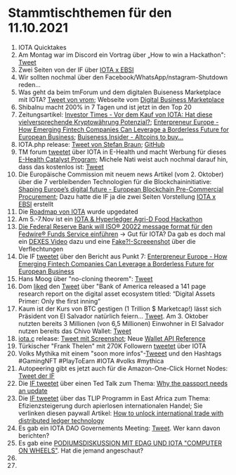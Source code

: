 # Stammtischthemen für den 11.10.2021

1.  IOTA Quicktakes
2.  Am Montag war im Discord ein Vortrag über „How to win a Hackathon": [Tweet](https://twitter.com/IOTAXTeams/status/1445039733420314626)
3.  Zwei Seiten von der IF über [IOTA x EBSI](https://ec.europa.eu/newsroom/dae/redirection/document/79732)
4.  Wir sollten nochmal über den Facebook/WhatsApp/nstagram-Shutdown reden...
5.  Was geht da beim tmForum und dem digitalen Buiseness Marketplace mit IOTA? [Tweet von vrom](https://twitter.com/Vrom14286662/status/1445212978920493057?s=20); Webseite vom [Digital Business Marketplace](https://dbm4.net/)
6.  ShibaInu macht 200% in 7 Tagen und ist jetzt in den Top 20
7.  Zeitungsartikel: [Investor Times - Vor dem Kauf von IOTA: Hat diese vielversprechende Kryptowährung Potenzial?](https://investortimes.com/de/iota-kaufen/?amp); [Enterpreneur Europe - How Emerging Fintech Companies Can Leverage a Borderless Future for European Business](https://www.entrepreneur.com/article/386166); [Buiseness Insider - Altcoins to buy...](https://www.businessinsider.com/altcoins-to-buy-bitcoin-ether-blockchain-digital-assets-undervalued-bofa-2021-10)
8.  IOTA.php release: [Tweet von Stefan Braun](https://twitter.com/IOTAphp/status/1445393444025901070?s=20); [GitHub](https://github.com/iota-community/iota.php)
9.  TM forum [tweetet](https://twitter.com/tmforumorg/status/1445238578158702594?s=20) über IOTA in E-Health und macht Werbung für dieses [E-Health Catalyst Program](https://myaccount.tmforum.org/networks/9176/index.html); Michele Nati weist auch nochmal darauf hin, dass das kostenlos ist: [Tweet](https://twitter.com/michelenati/status/1445660521433235461?s=20)
10.  Die Europäische Commission mit neuem news Artikel (vom 2. Oktober) über die 7 verbleibenden Technologien für die Blockchaininitiative: [Shaping Europe’s digital future - European Blockchain Pre-Commercial Procurement](https://digital-strategy.ec.europa.eu/en/news/european-blockchain-pre-commercial-procurement); Dazu hatte die IF ja die zwei Seiten Vorstellung [IOTA x EBSI](https://ec.europa.eu/newsroom/dae/redirection/document/79732) erstellt
11.  Die [Roadmap von IOTA](https://roadmap.iota.org/) wurde upgedated
12.  Am 5.-7.Nov ist ein [IOTA & Hyperledger Agri-D Food Hackathon](https://hack.agri-d.org/docs/about-the-hack/)
13.  [Die Federal Reserve Bank will ISO® 20022 message format für den Fedwire® Funds Service einführen](https://www.federalreserve.gov/newsevents/pressreleases/other20211004a.htm) -> Gut für IOTA? Da gab es doch mal ein [DEXES Video](https://www.youtube.com/watch?v=QUBVWOZb9xY&t=1811s) dazu und eine [Fake?!-Screeenshot](https://twitter.com/777Libertas/status/1445320506261921795?s=20) über die Verflechtungen
14.  Die IF [tweetet](https://twitter.com/iota/status/1445664364745297929?s=20) über den Bericht aus Punkt 7: [Enterpreneur Europe - How Emerging Fintech Companies Can Leverage a Borderless Future for European Business](https://www.entrepreneur.com/article/386166)
15.  Hans Moog über "no-cloning theorem": [Tweet](https://twitter.com/hus_qy/status/1445646886950432769?s=20)
16.  Dom [liked](https://twitter.com/DomSchiener/status/1445732546373881856?s=20) den [Tweet](https://twitter.com/PastryEth/status/1445565755534184452?s=20) über "Bank of America released a 141 page research report on the digital asset ecosystem titled: “Digital Assets Primer: Only the first inning”
17.  Kaum ist der Kurs von BTC gestigen (1 Trillion $ Marketcap!) lässt sich Präsident von El Salvador natürlich feiern... [Tweet](https://twitter.com/nayibbukele/status/1445770218597326856?s=20). Am 3. Oktober nutzten bereits 3 Millionen (von 6,5 Millionen) Einwohner in El Salvador nutzen bereits das Chivo Wallet: [Tweet](https://twitter.com/nayibbukele/status/1444775650292899840?s=20)
18.  [iota.c](https://github.com/iotaledger/iota.c/releases/tag/v0.3.0) release: [Tweet mit Screenshot](https://twitter.com/Vrom14286662/status/1445875422114185216?s=20); Neue [Wallet API Reference](https://iota-c-client.readthedocs.io/en/latest/api/wallet.html#c.mnemonic_to_seed)
19.  Türkischer "Frank Thelen" mit 270K Followern [tweetet](https://twitter.com/ErkinSahinoz/status/1445600592890515456?s=20) über IOTA
20.  Volks Mythika mit einem "soon more infos"-[Tweeet](https://twitter.com/volksmythica/status/1445040482577440779?s=20) und den Hashtags #GamingNFT #PlayToEarn #IOTA #volks #mythica 
21.  Autopeering gibt es jetzt auch für die Amazon-One-Click Hornet Nodes: [Tweet der IF](https://twitter.com/iota/status/1446106319476330505?s=20)
22.  Die [IF tweetet](https://twitter.com/iota/status/1446022611037790208?s=20) über einen Ted Talk zum Thema: [Why the passport needs an update](https://www.ted.com/talks/karoli_hindriks_why_the_passport_needs_an_upgrade?utm_campaign=tedspread&utm_medium=referral&utm_source=tedcomshare#t-3188)
23.  Die [IF tweetet](https://twitter.com/iota/status/1445781178498179073?s=20) über das TLIP Programm in East Africa zum Thema: Efizienzsteigerung durch apierlosen internationalen Handel; Sie verlinken diesen paywall Artikel: [How to unlock international trade with distributed ledger technology](https://apolitical.co/solution-articles/en/how-to-unlock-international-trade-with-distributed-ledger-technology)
24.  Es gab ein IOTA DAO Governements Meeting: [Tweet](https://twitter.com/gregmart/status/1445770650681950212?s=20). Wer kann davon berichten?
25.  Es gab eine [PODIUMSDISKUSSION MIT EDAG UND IOTA "COMPUTER ON WHEELS"](https://www.edag.com/de/iaa-tech-talks#c22452). Hat die jemand angeschaut?
26.  
27.  

